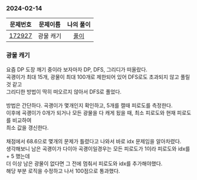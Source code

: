 ### 2024-02-14
|                     문제번호                     | 문제이름 | 나의 풀이 |
|:--------------------------------------------:|:----:|:---------: |
| [172927](https://school.programmers.co.kr/learn/courses/30/lessons/172927) | 광물 캐기 | [풀이](https://github.com/Kminwo-o/BaekJoon-Algorithm/blob/main/%ED%94%84%EB%A1%9C%EA%B7%B8%EB%9E%98%EB%A8%B8%EC%8A%A4/2/172927.%E2%80%85%EA%B4%91%EB%AC%BC%E2%80%85%EC%BA%90%EA%B8%B0/%EA%B4%91%EB%AC%BC%E2%80%85%EC%BA%90%EA%B8%B0.java) |

### 광물 캐기

요즘 DP 도장 깨기 중이라 보자마자 DP, DFS, 그리디가 떠올랐다. <br>
곡괭이가 최대 15개, 광물이 최대 100개로 제한되어 있어 DFS로도 초과되지 않고 풀릴 것 같고 <br>
그리디한 방법이 딱히 떠오르지 않아서 DFS로 풀었다. <br>
<br>
방법은 간단하다. 곡괭이가 몇개인지 확인하고, 5개를 캘때 피로도를 측정한다. <br>
이후에 곡괭이가 0개가 되거나 모든 광물을 다 캐게 됬을 때, 최소 피로도와 현재 피로도를 비교하여  <br>
최소 값을 갱신한다. <br>
<br>
채점에서 68.6으로 몇개의 문제가 틀렸다고 나와서 바로 idx 문제임을 알아차렸다. <br>
생각해보니 남은 곡괭이가 다이아 곡괭이일경우는 모든 피로도가 1이라 피로도와 idx를 + 5 했는데 <br>
더 이상 남은 광물이 없다면 그 전에 멈춰서 피로도와 idx를 추가해야했다. <br>
해당 부분 로직을 수정하고 나서 100점으로 통과했다.